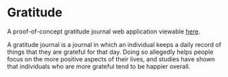 # Gratitude

A proof-of-concept gratitude journal web application viewable [here](https://gratitudejournal.herokuapp.com).

A gratitude journal is a	journal	in	which	an	individual	keeps	a	daily	record	of	things	that	they	are	grateful	for	that	day.	Doing	so	allegedly helps	people	focus	on	the more	positive	aspects	of	their	lives,	and	studies	have	shown	that	individuals	who	are	more	grateful	tend	to	be	happier	overall.
